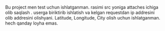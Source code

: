 Bu project men test uchun ishlatganman.
rasimi src yoniga attaches ichiga olib saqlash .
userga biriktirib ishlatish va kelgan requestdan
ip addresini olib addresini olishyani.
Latitude, Longitude, City olish uchun ishlatganman.
hech qanday loyha emas.
